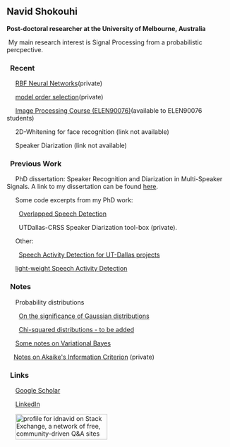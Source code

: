 ## Navid Shokouhi
**Post-doctoral researcher at the University of Melbourne, Australia**

&nbsp;My main research interest is Signal Processing from a probabilistic percpective.


### &nbsp;&nbsp;Recent
&nbsp;&nbsp;&nbsp;&nbsp; [RBF Neural Networks](https://github.com/idnavid/RBFadapt)(private)

&nbsp;&nbsp;&nbsp;&nbsp; [model order selection](https://github.com/idnavid/selectOrder/blob/master/notes/readme.md)(private)

&nbsp;&nbsp;&nbsp;&nbsp; [Image Processing Course (ELEN90076)](https://github.com/idnavid/imageprocessing_elen90076)(available to ELEN90076 students)

&nbsp;&nbsp;&nbsp;&nbsp; 2D-Whitening for face recognition (link not available)

&nbsp;&nbsp;&nbsp;&nbsp; Speaker Diarization (link not available)



### &nbsp;&nbsp;Previous Work
&nbsp;&nbsp;&nbsp;&nbsp; PhD dissertation: Speaker Recognition and Diarization in Multi-Speaker Signals. A link to my dissertation can be found [here](https://github.com/idnavid/dissertation/blob/master/SHOKOUHI-DISSERTATION-2017-rev3.pdf). 

&nbsp;&nbsp;&nbsp;&nbsp; Some code excerpts from my PhD work: 

&nbsp;&nbsp;&nbsp;&nbsp;&nbsp;&nbsp; [Overlapped Speech Detection](https://github.com/idnavid/pyknograms)

&nbsp;&nbsp;&nbsp;&nbsp;&nbsp;&nbsp; UTDallas-CRSS Speaker Diarization tool-box (private). 

&nbsp;&nbsp;&nbsp;&nbsp; Other: 

&nbsp;&nbsp;&nbsp;&nbsp;&nbsp;&nbsp; [Speech Activity Detection for UT-Dallas projects](https://github.com/idnavid/speech_activity_detection)

&nbsp;&nbsp;&nbsp;&nbsp; [light-weight Speech Activity Detection](https://github.com/idnavid/py_vad_tool)



### &nbsp;&nbsp;Notes
&nbsp;&nbsp;&nbsp;&nbsp; Probability distributions

&nbsp;&nbsp;&nbsp;&nbsp;&nbsp;&nbsp; [On the significance of Gaussian distributions](https://github.com/idnavid/misc/blob/master/Gaussian_approximation.md)

&nbsp;&nbsp;&nbsp;&nbsp;&nbsp;&nbsp; [Chi-squared distributions - to be added](NA)

&nbsp;&nbsp;&nbsp;&nbsp; [Some notes on Variational Bayes](https://github.com/idnavid/misc/blob/master/variationalbayes_doc1.ipynb)

&nbsp;&nbsp;&nbsp;&nbsp;[Notes on Akaike's Information Criterion](https://github.com/idnavid/selectOrder/blob/master/docs/deriving_aic/deriving_aic.pdf) (private)




### &nbsp;&nbsp;Links

 &nbsp;&nbsp;&nbsp;&nbsp; [Google Scholar](https://scholar.google.com/citations?user=DHxzPt8AAAAJ&hl=en&oi=ao)

 &nbsp;&nbsp;&nbsp;&nbsp; [LinkedIn](https://www.linkedin.com/in/navidshokouhi/)
 
 &nbsp;&nbsp;&nbsp;&nbsp; <a href="https://stackexchange.com/users/1800970/idnavid"><img src="https://stackexchange.com/users/flair/1800970.png" width="208" height="58" alt="profile for idnavid on Stack Exchange, a network of free, community-driven Q&amp;A sites" title="profile for idnavid on Stack Exchange, a network of free, community-driven Q&amp;A sites" /></a>
